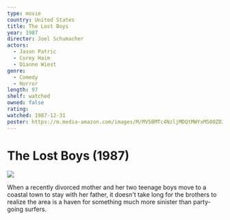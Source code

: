 ```yaml
---
type: movie
country: United States
title: The Lost Boys
year: 1987
director: Joel Schumacher
actors:
  - Jason Patric
  - Corey Haim
  - Dianne Wiest
genre:
  - Comedy
  - Horror
length: 97
shelf: watched
owned: false
rating:
watched: 1987-12-31
poster: https://m.media-amazon.com/images/M/MV5BMTc4NzljMDQtMWYxMS00ZDIxLTkwY2ItMjZhMzIzNjQ4NDNkXkEyXkFqcGc@._V1_SX300.jpg
---
```


# The Lost Boys (1987)

![](https://m.media-amazon.com/images/M/MV5BMTc4NzljMDQtMWYxMS00ZDIxLTkwY2ItMjZhMzIzNjQ4NDNkXkEyXkFqcGc@._V1_SX300.jpg)

When a recently divorced mother and her two teenage boys move to a coastal town to stay with her father, it doesn't take long for the brothers to realize the area is a haven for something much more sinister than party-going surfers.